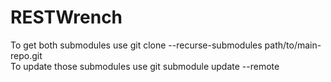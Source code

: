 # RESTWrench

<div> To get both submodules use    git clone --recurse-submodules path/to/main-repo.git </div>
<div> To update those submodules use   git submodule update --remote </div>
